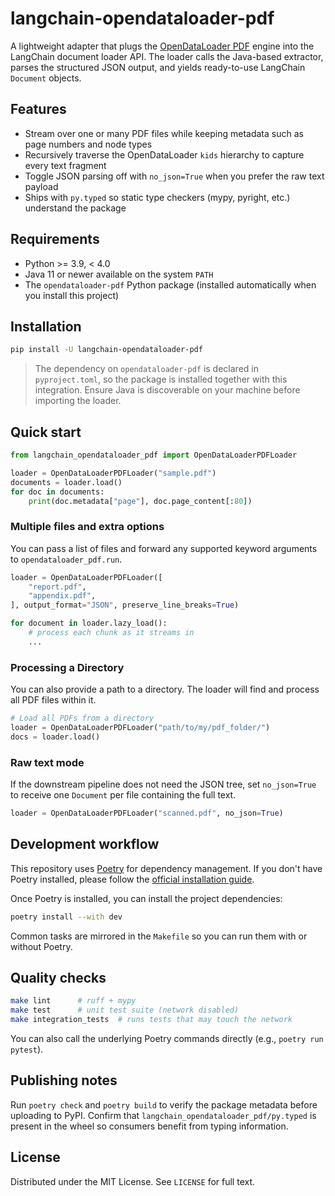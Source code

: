 # langchain-opendataloader-pdf

A lightweight adapter that plugs the [OpenDataLoader PDF](https://github.com/opendataloader-project/opendataloader-pdf) engine into the LangChain document loader API. The loader calls the Java-based extractor, parses the structured JSON output, and yields ready-to-use LangChain `Document` objects.

## Features
- Stream over one or many PDF files while keeping metadata such as page numbers and node types
- Recursively traverse the OpenDataLoader `kids` hierarchy to capture every text fragment
- Toggle JSON parsing off with `no_json=True` when you prefer the raw text payload
- Ships with `py.typed` so static type checkers (mypy, pyright, etc.) understand the package

## Requirements
- Python >= 3.9, < 4.0
- Java 11 or newer available on the system `PATH`
- The `opendataloader-pdf` Python package (installed automatically when you install this project)

## Installation
```bash
pip install -U langchain-opendataloader-pdf
```
> The dependency on `opendataloader-pdf` is declared in `pyproject.toml`, so the package is installed together with this integration. Ensure Java is discoverable on your machine before importing the loader.

## Quick start
```python
from langchain_opendataloader_pdf import OpenDataLoaderPDFLoader

loader = OpenDataLoaderPDFLoader("sample.pdf")
documents = loader.load()
for doc in documents:
    print(doc.metadata["page"], doc.page_content[:80])
```

### Multiple files and extra options
You can pass a list of files and forward any supported keyword arguments to `opendataloader_pdf.run`.

```python
loader = OpenDataLoaderPDFLoader([
    "report.pdf",
    "appendix.pdf",
], output_format="JSON", preserve_line_breaks=True)

for document in loader.lazy_load():
    # process each chunk as it streams in
    ...
```

### Processing a Directory
You can also provide a path to a directory. The loader will find and process all PDF files within it.

```python
# Load all PDFs from a directory
loader = OpenDataLoaderPDFLoader("path/to/my/pdf_folder/")
docs = loader.load()
```

### Raw text mode
If the downstream pipeline does not need the JSON tree, set `no_json=True` to receive one `Document` per file containing the full text.

```python
loader = OpenDataLoaderPDFLoader("scanned.pdf", no_json=True)
```

## Development workflow
This repository uses [Poetry](https://python-poetry.org/) for dependency management. If you don't have Poetry installed, please follow the [official installation guide](https://python-poetry.org/docs/#installation).

Once Poetry is installed, you can install the project dependencies:
```bash
poetry install --with dev
```

Common tasks are mirrored in the `Makefile` so you can run them with or without Poetry.

## Quality checks
```bash
make lint      # ruff + mypy
make test      # unit test suite (network disabled)
make integration_tests  # runs tests that may touch the network
```
You can also call the underlying Poetry commands directly (e.g., `poetry run pytest`).

## Publishing notes
Run `poetry check` and `poetry build` to verify the package metadata before uploading to PyPI. Confirm that `langchain_opendataloader_pdf/py.typed` is present in the wheel so consumers benefit from typing information.

## License
Distributed under the MIT License. See `LICENSE` for full text.
